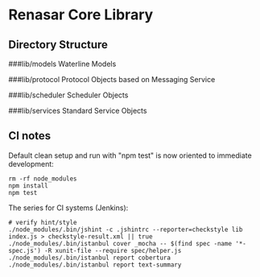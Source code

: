# Renasar Core Library

## Directory Structure

###lib/models
Waterline Models

###lib/protocol
Protocol Objects based on Messaging Service

###lib/scheduler
Scheduler Objects

###lib/services
Standard Service Objects

## CI notes

Default clean setup and run with "npm test" is now oriented to immediate
development:


    rm -rf node_modules
    npm install
    npm test

The series for CI systems (Jenkins):

    # verify hint/style
    ./node_modules/.bin/jshint -c .jshintrc --reporter=checkstyle lib index.js > checkstyle-result.xml || true
    ./node_modules/.bin/istanbul cover _mocha -- $(find spec -name '*-spec.js') -R xunit-file --require spec/helper.js
    ./node_modules/.bin/istanbul report cobertura
    ./node_modules/.bin/istanbul report text-summary

